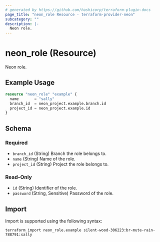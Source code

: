```yaml
---
# generated by https://github.com/hashicorp/terraform-plugin-docs
page_title: "neon_role Resource - terraform-provider-neon"
subcategory: ""
description: |-
  Neon role.
---
```


# neon_role (Resource)

Neon role.

## Example Usage

```terraform
resource "neon_role" "example" {
  name       = "sally"
  branch_id  = neon_project.example.branch.id
  project_id = neon_project.example.id
}
```

<!-- schema generated by tfplugindocs -->
## Schema

### Required

- `branch_id` (String) Branch the role belongs to.
- `name` (String) Name of the role.
- `project_id` (String) Project the role belongs to.

### Read-Only

- `id` (String) Identifier of the role.
- `password` (String, Sensitive) Password of the role.

## Import

Import is supported using the following syntax:

```shell
terraform import neon_role.example silent-wood-306223:br-mute-rain-788791:sally
```
